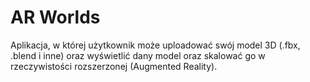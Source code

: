 # AR Worlds 


Aplikacja, w której użytkownik może uploadować swój model 3D (.fbx, .blend i inne) oraz wyświetlić dany model oraz skalować go w rzeczywistości rozszerzonej (Augmented Reality). 
